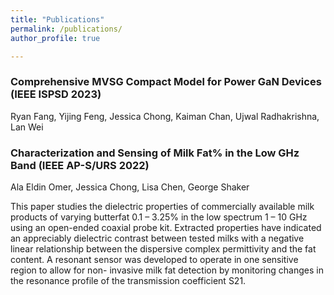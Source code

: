 ```yaml
---
title: "Publications"
permalink: /publications/
author_profile: true

---
```


### Comprehensive MVSG Compact Model for Power GaN Devices (IEEE ISPSD 2023)
Ryan Fang, Yijing Feng, Jessica Chong, Kaiman Chan, Ujwal Radhakrishna, Lan Wei

### Characterization and Sensing of Milk Fat% in the Low GHz Band (IEEE AP-S/URS 2022)
Ala Eldin Omer, Jessica Chong, Lisa Chen, George Shaker

This paper studies the dielectric properties of commercially available milk products of varying butterfat 0.1 – 3.25% in the low spectrum 1 – 10 GHz using an open-ended coaxial probe kit. Extracted properties have indicated an appreciably dielectric contrast between tested milks with a negative linear relationship between the dispersive complex permittivity and the fat content. A resonant sensor was developed to operate in one sensitive region to allow for non- invasive milk fat detection by monitoring changes in the resonance profile of the transmission coefficient S21.
